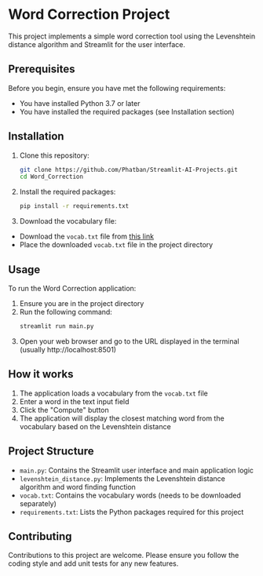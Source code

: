 # Word Correction Project

This project implements a simple word correction tool using the Levenshtein distance algorithm and Streamlit for the user interface.

## Prerequisites

Before you begin, ensure you have met the following requirements:
* You have installed Python 3.7 or later
* You have installed the required packages (see Installation section)

## Installation

1. Clone this repository:
   ```bash
   git clone https://github.com/Phatban/Streamlit-AI-Projects.git
   cd Word_Correction
3. Install the required packages:
   ```bash
   pip install -r requirements.txt
3. Download the vocabulary file:
- Download the `vocab.txt` file from [this link](https://drive.google.com/file/d/1Kfl1a1rmIebcGK7dWvBWgbOoMI89fDzO/view?usp=drive_link)
- Place the downloaded `vocab.txt` file in the project directory

## Usage

To run the Word Correction application:

1. Ensure you are in the project directory
2. Run the following command:
   ```bash
   streamlit run main.py
4. Open your web browser and go to the URL displayed in the terminal (usually http://localhost:8501)

## How it works

1. The application loads a vocabulary from the `vocab.txt` file
2. Enter a word in the text input field
3. Click the "Compute" button
4. The application will display the closest matching word from the vocabulary based on the Levenshtein distance

## Project Structure

- `main.py`: Contains the Streamlit user interface and main application logic
- `levenshtein_distance.py`: Implements the Levenshtein distance algorithm and word finding function
- `vocab.txt`: Contains the vocabulary words (needs to be downloaded separately)
- `requirements.txt`: Lists the Python packages required for this project

## Contributing

Contributions to this project are welcome. Please ensure you follow the coding style and add unit tests for any new features.


